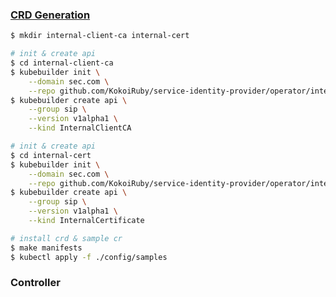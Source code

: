 ### [CRD Generation](https://book.kubebuilder.io/reference/markers/crd)

```bash
$ mkdir internal-client-ca internal-cert

# init & create api
$ cd internal-client-ca
$ kubebuilder init \
	--domain sec.com \
	--repo github.com/KokoiRuby/service-identity-provider/operator/internal-client-ca
$ kubebuilder create api \
	--group sip \
	--version v1alpha1 \
	--kind InternalClientCA

# init & create api
$ cd internal-cert
$ kubebuilder init \
	--domain sec.com \
	--repo github.com/KokoiRuby/service-identity-provider/operator/internal-cert
$ kubebuilder create api \
	--group sip \
	--version v1alpha1 \
	--kind InternalCertificate
```

```bash
# install crd & sample cr
$ make manifests
$ kubectl apply -f ./config/samples
```

### Controller

